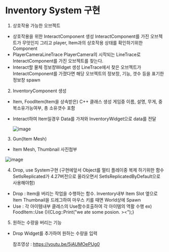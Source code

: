 # Inventory System 구현

1. 상호작용 가능한 오브젝트
- 상호작용을 위한 InteractComponent 생성
InteractComponent를 가진 오브젝트가 무엇인지 그리고 player, Item과의 상호작용 상태를 확인하기위한 Component
- PlayerCameraLineTrace
PlayerCamera의 시작되는 LineTrace로 InteractComponent를 가진 오브젝트를 찾는다.
- Interact할 물체 정보창Widget 생성
LineTrace에서 찾은 오브젝트가 InteractComponent를 가졌다면 해당 오브젝트의 정보창, 기능, 갯수 등을 표기한 정보창 spawn

2. InventoryComponent 생성
- Item, FoodItem(Item을 상속받은) C++ 클래스 생성
  게임중 이름, 설명, 무게, 중복소유가능여부, 총 소유갯수 포함
- Interact하여 Item일경우 Data를 가져와 InventoryWidget으로 data를 전달

  ![image](https://github.com/HanYooTae/Unreal-Game-Project1/assets/123162344/fc879561-9053-4963-a84f-561c3bc04492)


3. Gun(Item Mesh)
- Item Mesh, Thumbnail 사진첨부

![image](https://github.com/HanYooTae/Unreal-Game-Project1/assets/123162344/b44a4bd7-6be2-47c8-8adf-9a6adf4a2ff5)

4. Drop, use System구현
 (구현에앞서 Object를 멀티 플레이중 복제 하기위한 함수 SetIsReplicated가 4.27버전으로 올라오면서 SetIsReplicatedByDefault으로 사용해야함)
- Drop : Item을 버리는 작업을 수행하는 함수. Inventory내부 Item Slot 옆으로 Item Thumbnail을 드레그하여 마우스 키를 때면 World상에 Spawn
- Use : 각 아이템내부 클레스의 Use함수호출하여 각 아이템의 역활 수행 ex) FoodItem::Use (){CLog::Print("we ate some posion. ><");}

5. 원하는 수량을 버리는 기능
- Drop Widget를 추가하여 원하는 수량을 입력

  참조영상 : https://youtu.be/5jAUMOePUg0
